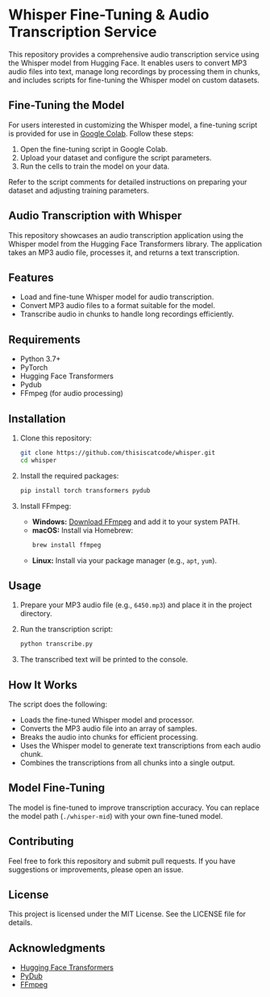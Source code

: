 # Whisper Fine-Tuning & Audio Transcription Service

This repository provides a comprehensive audio transcription service using the Whisper model from Hugging Face. It enables users to convert MP3 audio files into text, manage long recordings by processing them in chunks, and includes scripts for fine-tuning the Whisper model on custom datasets.

## Fine-Tuning the Model

For users interested in customizing the Whisper model, a fine-tuning script is provided for use in [Google Colab](https://colab.research.google.com/). Follow these steps:

1. Open the fine-tuning script in Google Colab.
2. Upload your dataset and configure the script parameters.
3. Run the cells to train the model on your data.

Refer to the script comments for detailed instructions on preparing your dataset and adjusting training parameters.

## Audio Transcription with Whisper

This repository showcases an audio transcription application using the Whisper model from the Hugging Face Transformers library. The application takes an MP3 audio file, processes it, and returns a text transcription.

## Features

- Load and fine-tune Whisper model for audio transcription.
- Convert MP3 audio files to a format suitable for the model.
- Transcribe audio in chunks to handle long recordings efficiently.

## Requirements

- Python 3.7+
- PyTorch
- Hugging Face Transformers
- Pydub
- FFmpeg (for audio processing)

## Installation

1. Clone this repository:
   ```bash
   git clone https://github.com/thisiscatcode/whisper.git
   cd whisper
   ```

2. Install the required packages:
   ```bash
   pip install torch transformers pydub
   ```

3. Install FFmpeg:
   - **Windows:** [Download FFmpeg](https://ffmpeg.org/download.html) and add it to your system PATH.
   - **macOS:** Install via Homebrew:
     ```bash
     brew install ffmpeg
     ```
   - **Linux:** Install via your package manager (e.g., `apt`, `yum`).

## Usage

1. Prepare your MP3 audio file (e.g., `6450.mp3`) and place it in the project directory.
2. Run the transcription script:
   ```bash
   python transcribe.py
   ```

3. The transcribed text will be printed to the console.

## How It Works

The script does the following:

- Loads the fine-tuned Whisper model and processor.
- Converts the MP3 audio file into an array of samples.
- Breaks the audio into chunks for efficient processing.
- Uses the Whisper model to generate text transcriptions from each audio chunk.
- Combines the transcriptions from all chunks into a single output.

## Model Fine-Tuning

The model is fine-tuned to improve transcription accuracy. You can replace the model path (`./whisper-mid`) with your own fine-tuned model.

## Contributing

Feel free to fork this repository and submit pull requests. If you have suggestions or improvements, please open an issue.

## License

This project is licensed under the MIT License. See the LICENSE file for details.

## Acknowledgments

- [Hugging Face Transformers](https://huggingface.co/docs/transformers/index)
- [PyDub](https://github.com/jiaaro/pydub)
- [FFmpeg](https://ffmpeg.org/)
